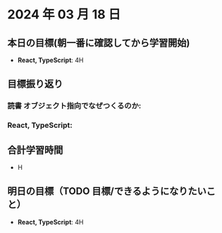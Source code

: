 # 2024 年 03 月 18 日

## 本日の目標(朝一番に確認してから学習開始)

- **React, TypeScript**: 4H

## 目標振り返り

### 読書 オブジェクト指向でなぜつくるのか:

### React, TypeScript:

## 合計学習時間

- H

## 明日の目標（TODO 目標/できるようになりたいこと）

- **React, TypeScript**: 4H
